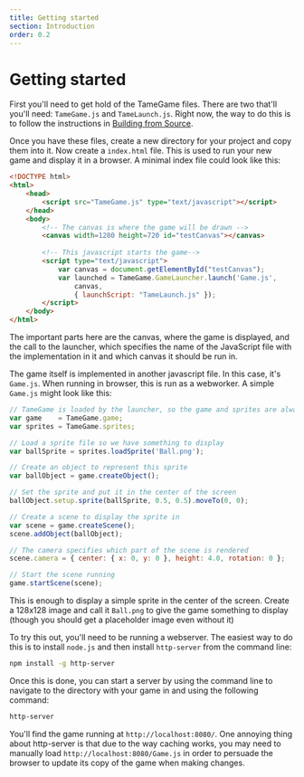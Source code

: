 ```yaml
---
title: Getting started
section: Introduction
order: 0.2
---
```

# Getting started

First you'll need to get hold of the TameGame files. There are two that'll you'll need:
`TameGame.js` and `TameLaunch.js`. Right now, the way to do this is to follow the instructions
in [Building from Source](building.html).

Once you have these files, create a new directory for your project and copy them into it. Now
create a `index.html` file. This is used to run your new game and display it in a browser. A
minimal index file could look like this:

```html
<!DOCTYPE html>
<html>
    <head>
        <script src="TameGame.js" type="text/javascript"></script>
    </head>
    <body>
    	<!-- The canvas is where the game will be drawn -->
        <canvas width=1280 height=720 id="testCanvas"></canvas>
        
        <!-- This javascript starts the game--> 
        <script type="text/javascript">
            var canvas = document.getElementById("testCanvas");
            var launched = TameGame.GameLauncher.launch('Game.js', 
                canvas, 
                { launchScript: "TameLaunch.js" });
        </script>
    </body>
</html>
```

The important parts here are the canvas, where the game is displayed, and the call to the 
launcher, which specifies the name of the JavaScript file with the implementation in it and
which canvas it should be run in.

The game itself is implemented in another javascript file. In this case, it's `Game.js`. When
running in browser, this is run as a webworker. A simple `Game.js` might look like this:

```javascript
// TameGame is loaded by the launcher, so the game and sprites are always available
var game    = TameGame.game;
var sprites = TameGame.sprites;

// Load a sprite file so we have something to display
var ballSprite = sprites.loadSprite('Ball.png');

// Create an object to represent this sprite
var ballObject = game.createObject();

// Set the sprite and put it in the center of the screen
ballObject.setup.sprite(ballSprite, 0.5, 0.5).moveTo(0, 0);

// Create a scene to display the sprite in
var scene = game.createScene();
scene.addObject(ballObject);

// The camera specifies which part of the scene is rendered
scene.camera = { center: { x: 0, y: 0 }, height: 4.0, rotation: 0 };

// Start the scene running
game.startScene(scene);
```

This is enough to display a simple sprite in the center of the screen. Create a 128x128 image
and call it `Ball.png` to give the game something to display (though you should get a
placeholder image even without it)

To try this out, you'll need to be running a webserver. The easiest way to do this is to
install `node.js` and then install `http-server` from the command line:

```bash
npm install -g http-server
```

Once this is done, you can start a server by using the command line to navigate to the directory
with your game in and using the following command:

```bash
http-server
```

You'll find the game running at `http://localhost:8080/`. One annoying thing about http-server
is that due to the way caching works, you may need to manually load 
`http://localhost:8080/Game.js` in order to persuade the browser to update its copy of the game
when making changes.

